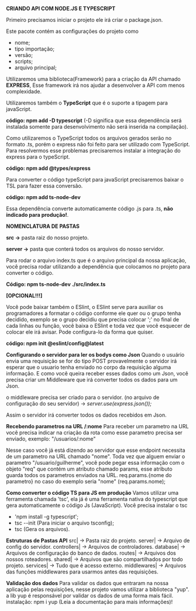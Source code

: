 **CRIANDO API COM NODE.JS E TYPESCRIPT**



Primeiro precisamos iniciar o projeto ele irá criar o package.json.

Este pacote contém as configurações do projeto como

* nome;
* tipo importação;
* versão;
* scripts;
* arquivo principal;



Utilizaremos uma biblioteca(Framework) para a criação da API chamado **EXPRESS**, Esse framework irá nos ajudar a desenvolver a API com menos complexidade.



Utilizaremos também o **TypeScript** que é o suporte a tipagem para javaScript.

**código: npm add -D typescript** (-D significa que essa dependência será instalada somente para desenvolvimento não será inserida na compilação).



Como utilizaremos o TypeScript todos os arquivos gerados serão no formato .ts, porém o express não foi feito para ser utilizado com TypeScript. Para resolvermos esse problemas precisaremos instalar a integração do express para o typeScript.

**código: npm add @types/express**



Para converter o código typeScript para javaScript precisaremos baixar o TSL para fazer essa conversão.

**código: npm add ts-node-dev**



Essa dependência converte automaticamente código .js para .ts, **não indicado para produção!**.



**NOMENCLATURA DE PASTAS**

**src ->** pasta raiz do nosso projeto.

**server ->** pasta que conterá todos os arquivos do nosso servidor.



Para rodar o arquivo index.ts que é o arquivo principal da nossa aplicação, você precisa rodar utilizando a dependência que colocamos no projeto para converter o código.

**Código: npm ts-node-dev ./src/index.ts**



**\[OPCIONAL!!!]**

Você pode baixar também o ESlint, o ESlint serve para auxiliar os programadores a formatar o código conforme ele quer ou o grupo tenha decidido, exemplo se o grupo decidiu que precisa colocar ';' no final de cada linhas ou função, você baixa o ESlint e toda vez que você esquecer de colocar ele irá avisar. Pode configura-lo da forma que quiser.

**código: npm init @eslint/config@latest**

**Configurando o servidor para ler os bodys como Json**
Quando o usuário envia uma requisição se for do tipo POST provavelmente o servidor irá esperar que o usuario tenha enviado no corpo da requisição alguma informação. E como você queira receber esses dados como um Json, você precisa criar um Middleware que irá converter todos os dados para um Json.

o middleware precisa ser criado para o servidor.
(no arquivo de configuração do seu servidor) -> *server.use(express.json());*

Assim o servidor irá converter todos os dados recebidos em Json.

**Recebendo parametros na URL /:nome**
Para receber um parametro na URL você precisa indicar na criação da rota como esse parametro precisa ser enviado, exemplo: "/usuarios/:nome"

Nesse caso você já está dizendo ao servidor que esse endpoint necessita de um parametro na URL chamado "nome". Toda vez que alguem enviar o parametro "/usuario/guilherme", você pode pegar essa informação com o objeto "req" que contém um atributo chamado params, esse atributo guarda todos os parametros enviados na URL.
req.params.{nome do parametro} no caso do exemplo seria "nome" (req.params.nome);

**Como converter o código TS para JS em produção**
Vamos utilizar uma ferramenta chamada 'tsc', ela já é uma ferramenta nativa do typescript que gera automaticamente o código Js (JavaScript).
Você precisa instalar o tsc 
- 'npm install -g typescript';
- tsc --init (Para iniciar o arquivo tsconfig);
- tsc (Gera os arquivos).

**Estruturas de Pastas API**
src| -> Pasta raiz do projeto.
    server| -> Arquivo de config do servidor.
        controllers| -> Arquivos de controladores.
        database| -> Arquivos de configuração do banco de dados.
        routes| -> Arquivos dos nossos roteadores.
        shared| -> Arquivos que são compartilhados por todo projeto.
            services| -> Tudo que é acesso externo.
            middlewares| -> Arquivos das funções middlewares para usarmos antes das requisições.
        
**Validação dos dados**
Para validar os dados que entraram na nossa aplicação pelas requisições, nesse projeto vamos utilizar a biblioteca "yup".
a lib yup é responsável por validar os dados de uma forma mais fácil.
instalação: npm i yup
(Leia a documentação para mais informações)!








